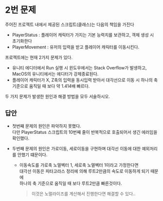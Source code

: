 # 2번 문제

주어진 프로젝트 내에서 제공된 스크립트(클래스)는 다음의 책임을 가진다
- PlayerStatus : 플레이어 캐릭터가 가지는 기본 능력치를 보관하고, 객체 생성 시 초기화한다
- PlayerMovement : 유저의 입력을 받고 플레이어 캐릭터를 이동시킨다.

프로젝트에는 현재 2가지 문제가 있다.
- 유니티 에디터에서 Run 실행 시 윈도우에서는 Stack Overflow가 발생하고, MacOS의 유니티에서는 에디터가 강제종료된다.
- 플레이어 캐릭터가 X, Z축의 입력을 동시입력 받아서 대각선으로 이동 시 하나의 축 기준으로 움직일 때 보다 약 1.414배 빠르다.

두 가지 문제가 발생한 원인과 해결 방법을 모두 서술하시오.

## 답안

- 첫번째 문제의 원인은 파악하지 못했다.   
    다만 PlayerStatus 스크립트의 10번째 줄이 반복적으로 호출되어서 생긴 에러임을 확인했다.        

- 두번째 문제의 원인은 가로이동, 세로이동을 구현하며 대각선 이동에 대한 예외처리를 안했기 떄문이다.     
  - 이동속도를 가로축 노멀벡터 1, 세로축 노멀벡터 1이라고 가정한다면     
    대각선 이동은 피타고라스 정리에 의해 루트2만큼의 속도로 이동하게 되기 때문에    
    하나의 축 기준으로 움직일 때 보다 루트2만큼 빠른것이다. 
    > 이것은 노멀라이즈를 계산해서 진행한다면 해결할 수 있다..
